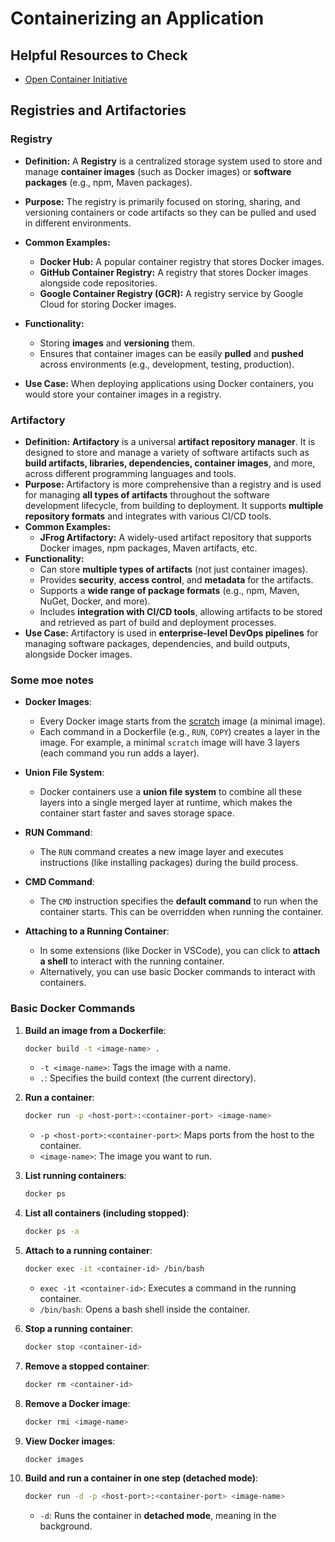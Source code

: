 # Containerizing an Application

## Helpful Resources to Check

- [Open Container Initiative](https://opencontainers.org)

## Registries and Artifactories

### Registry

- **Definition:** A **Registry** is a centralized storage system used to store and manage **container images** (such as Docker images) or **software packages** (e.g., npm, Maven packages).
- **Purpose:** The registry is primarily focused on storing, sharing, and versioning containers or code artifacts so they can be pulled and used in different environments.
- **Common Examples:**

  - **Docker Hub:** A popular container registry that stores Docker images.
  - **GitHub Container Registry:** A registry that stores Docker images alongside code repositories.
  - **Google Container Registry (GCR):** A registry service by Google Cloud for storing Docker images.

- **Functionality:**
  - Storing **images** and **versioning** them.
  - Ensures that container images can be easily **pulled** and **pushed** across environments (e.g., development, testing, production).
- **Use Case:** When deploying applications using Docker containers, you would store your container images in a registry.

### Artifactory

- **Definition:** **Artifactory** is a universal **artifact repository manager**. It is designed to store and manage a variety of software artifacts such as **build artifacts, libraries, dependencies, container images**, and more, across different programming languages and tools.
- **Purpose:** Artifactory is more comprehensive than a registry and is used for managing **all types of artifacts** throughout the software development lifecycle, from building to deployment. It supports **multiple repository formats** and integrates with various CI/CD tools.
- **Common Examples:**
  - **JFrog Artifactory:** A widely-used artifact repository that supports Docker images, npm packages, Maven artifacts, etc.
- **Functionality:**
  - Can store **multiple types of artifacts** (not just container images).
  - Provides **security**, **access control**, and **metadata** for the artifacts.
  - Supports a **wide range of package formats** (e.g., npm, Maven, NuGet, Docker, and more).
  - Includes **integration with CI/CD tools**, allowing artifacts to be stored and retrieved as part of build and deployment processes.
- **Use Case:** Artifactory is used in **enterprise-level DevOps pipelines** for managing software packages, dependencies, and build outputs, alongside Docker images.

### Some moe notes

- **Docker Images**:
  - Every Docker image starts from the [scratch](https://hub.docker.com/_/scratch) image (a minimal image).
  - Each command in a Dockerfile (e.g., `RUN`, `COPY`) creates a layer in the image. For example, a minimal `scratch` image will have 3 layers (each command you run adds a layer).
- **Union File System**:

  - Docker containers use a **union file system** to combine all these layers into a single merged layer at runtime, which makes the container start faster and saves storage space.

- **RUN Command**:
  - The `RUN` command creates a new image layer and executes instructions (like installing packages) during the build process.
- **CMD Command**:
  - The `CMD` instruction specifies the **default command** to run when the container starts. This can be overridden when running the container.
- **Attaching to a Running Container**:
  - In some extensions (like Docker in VSCode), you can click to **attach a shell** to interact with the running container.
  - Alternatively, you can use basic Docker commands to interact with containers.

### Basic Docker Commands

1. **Build an image from a Dockerfile**:

   ```bash
   docker build -t <image-name> .
   ```

   - `-t <image-name>`: Tags the image with a name.
   - `.`: Specifies the build context (the current directory).

2. **Run a container**:

   ```bash
   docker run -p <host-port>:<container-port> <image-name>
   ```

   - `-p <host-port>:<container-port>`: Maps ports from the host to the container.
   - `<image-name>`: The image you want to run.

3. **List running containers**:

   ```bash
   docker ps
   ```

4. **List all containers (including stopped)**:

   ```bash
   docker ps -a
   ```

5. **Attach to a running container**:

   ```bash
   docker exec -it <container-id> /bin/bash
   ```

   - `exec -it <container-id>`: Executes a command in the running container.
   - `/bin/bash`: Opens a bash shell inside the container.

6. **Stop a running container**:

   ```bash
   docker stop <container-id>
   ```

7. **Remove a stopped container**:

   ```bash
   docker rm <container-id>
   ```

8. **Remove a Docker image**:

   ```bash
   docker rmi <image-name>
   ```

9. **View Docker images**:

   ```bash
   docker images
   ```

10. **Build and run a container in one step (detached mode)**:

    ```bash
    docker run -d -p <host-port>:<container-port> <image-name>
    ```

    - `-d`: Runs the container in **detached mode**, meaning in the background.
